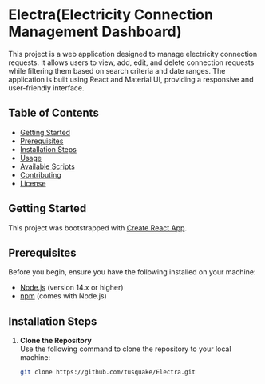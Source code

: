 # Electra(Electricity Connection Management Dashboard)

This project is a web application designed to manage electricity connection requests. It allows users to view, add, edit, and delete connection requests while filtering them based on search criteria and date ranges. The application is built using React and Material UI, providing a responsive and user-friendly interface.

## Table of Contents

- [Getting Started](#getting-started)
- [Prerequisites](#prerequisites)
- [Installation Steps](#installation-steps)
- [Usage](#usage)
- [Available Scripts](#available-scripts)
- [Contributing](#contributing)
- [License](#license)

## Getting Started

This project was bootstrapped with [Create React App](https://github.com/facebook/create-react-app).

## Prerequisites

Before you begin, ensure you have the following installed on your machine:

- [Node.js](https://nodejs.org/) (version 14.x or higher)
- [npm](https://www.npmjs.com/) (comes with Node.js)

## Installation Steps

1. **Clone the Repository**  
   Use the following command to clone the repository to your local machine:
   ```bash
   git clone https://github.com/tusquake/Electra.git
